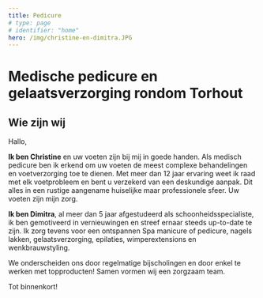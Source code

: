 ```yaml
---
title: Pedicure
# type: page
# identifier: "home"
hero: /img/christine-en-dimitra.JPG
---
```


# Medische pedicure en gelaatsverzorging rondom Torhout

## Wie zijn wij

Hallo, 

**Ik ben Christine** en uw voeten zijn bij mij in goede handen.
Als medisch pedicure ben ik erkend om uw voeten de meest complexe behandelingen en voetverzorging toe te dienen.
Met meer dan 12 jaar ervaring weet ik raad met elk voetprobleem en bent u verzekerd van een deskundige aanpak.
Dit alles in een rustige aangename huiselijke maar professionele sfeer.
Uw voeten zijn mijn zorg.


**Ik ben Dimitra**, al meer dan 5 jaar afgestudeerd als schoonheidsspecialiste, ik ben gemotiveerd in vernieuwingen en streef ernaar steeds  up-to-date te zijn. 
Ik zorg tevens voor een ontspannen Spa manicure of pedicure, nagels lakken, gelaatsverzorging, epilaties, wimperextensions en wenkbrauwstyling.

We onderscheiden ons door regelmatige bijscholingen en door enkel te werken met topproducten!
Samen vormen wij een zorgzaam team.

Tot binnenkort!

